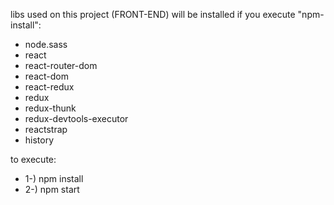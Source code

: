 libs used on this project (FRONT-END) will be installed if you execute "npm-install":
* node.sass
* react
* react-router-dom
* react-dom
* react-redux
* redux
* redux-thunk
* redux-devtools-executor
* reactstrap
* history




to execute:
* 1-) npm install
* 2-) npm start
